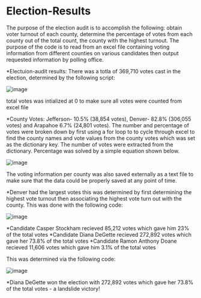 # Election-Results

The purpose of the election audit is to accomplish the following: obtain voter turnout of each county, determine the percentage of votes from each county out of the total count, the county with the highest turnout. The purpose of the code is to read from an excel file containing voting information from different counties on various candidates then output requested information by polling office. 

*Electuion-audit results:
There was a totla of 369,710 votes cast in the election, determined by the following script:

![image](https://user-images.githubusercontent.com/35518346/171747036-8e82ab2a-5fd1-4b9b-b2fb-437db3f4a093.png)


total votes was intialized at 0 to make sure all votes were counted from excel file

*County Votes: Jefferson- 10.5% (38,854 votes), Denver- 82.8% (306,055 votes) and Arapahoe 6.7% (24,801 votes). 
The number and percentage of votes were broken down by first using a for loop to to cycle through excel to find the county names and vote values from the county votes which was set as the dictionary key. The number of votes were extracted from the dictionary. Percentage was solved by a simple equation shown below. 

![image](https://user-images.githubusercontent.com/35518346/171747850-e81d9e57-27b1-4651-92d2-73f26b243c32.png)

The voting information per county was also saved externally as a text file to make sure that the data could be properly saved at any point of time. 


*Denver had the largest votes this was determined by first determining the highest vote turnout then associating the highest vote turn out with the county. This was done with the following code:

![image](https://user-images.githubusercontent.com/35518346/171748150-29bf066b-8e0e-42ba-907a-fd02174841e4.png)


*Candidate Casper Stockham recieved 85,212 votes which gave him 23% of the total votes
*Candidate Diana DeGette recieved 272,892 votes which gave her 73.8% of the total votes
*Candidate Ramon Anthony Doane recieved 11,606 votes which gave him 3.1% of the total votes

This was determined via the following code:

![image](https://user-images.githubusercontent.com/35518346/171748542-267ca9a0-31e5-428a-b010-7f310e9a1a48.png)


*Diana DeGette won the election with 272,892 votes which gave her 73.8% of the total votes - a landslide victory!
